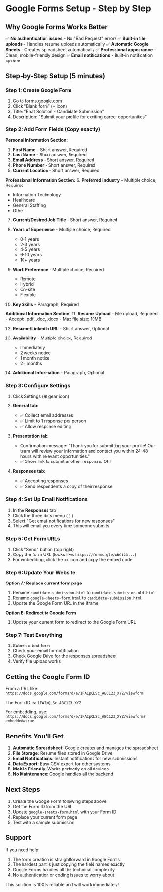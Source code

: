 # Google Forms Setup - Step by Step

## Why Google Forms Works Better

✅ **No authentication issues** - No "Bad Request" errors
✅ **Built-in file uploads** - Handles resume uploads automatically
✅ **Automatic Google Sheets** - Creates spreadsheet automatically
✅ **Professional appearance** - Clean, mobile-friendly design
✅ **Email notifications** - Built-in notification system

## Step-by-Step Setup (5 minutes)

### Step 1: Create Google Form
1. Go to [forms.google.com](https://forms.google.com)
2. Click "Blank form" (+ icon)
3. Title: "Enat Solution - Candidate Submission"
4. Description: "Submit your profile for exciting career opportunities"

### Step 2: Add Form Fields (Copy exactly)

**Personal Information Section:**
1. **First Name** - Short answer, Required
2. **Last Name** - Short answer, Required  
3. **Email Address** - Short answer, Required
4. **Phone Number** - Short answer, Required
5. **Current Location** - Short answer, Required

**Professional Information Section:**
6. **Preferred Industry** - Multiple choice, Required
   - Information Technology
   - Healthcare
   - General Staffing
   - Other

7. **Current/Desired Job Title** - Short answer, Required
8. **Years of Experience** - Multiple choice, Required
   - 0-1 years
   - 2-3 years
   - 4-5 years
   - 6-10 years
   - 10+ years

9. **Work Preference** - Multiple choice, Required
   - Remote
   - Hybrid
   - On-site
   - Flexible

10. **Key Skills** - Paragraph, Required

**Additional Information Section:**
11. **Resume Upload** - File upload, Required
    - Accept: .pdf, .doc, .docx
    - Max file size: 10MB

12. **Resume/LinkedIn URL** - Short answer, Optional
13. **Availability** - Multiple choice, Required
    - Immediately
    - 2 weeks notice
    - 1 month notice
    - 2+ months

14. **Additional Information** - Paragraph, Optional

### Step 3: Configure Settings
1. Click Settings (⚙️ gear icon)
2. **General tab:**
   - ✅ Collect email addresses
   - ✅ Limit to 1 response per person
   - ✅ Allow response editing

3. **Presentation tab:**
   - Confirmation message: "Thank you for submitting your profile! Our team will review your information and contact you within 24-48 hours with relevant opportunities."
   - ✅ Show link to submit another response: OFF

4. **Responses tab:**
   - ✅ Accepting responses
   - ✅ Send respondents a copy of their response

### Step 4: Set Up Email Notifications
1. In the **Responses** tab
2. Click the three dots menu (⋮)
3. Select "Get email notifications for new responses"
4. This will email you every time someone submits

### Step 5: Get Form URLs
1. Click "Send" button (top right)
2. Copy the form URL (looks like: `https://forms.gle/ABC123...`)
3. For embedding, click the `<>` icon and copy the embed code

### Step 6: Update Your Website

**Option A: Replace current form page**
1. Rename `candidate-submission.html` to `candidate-submission-old.html`
2. Rename `google-sheets-form.html` to `candidate-submission.html`
3. Update the Google Form URL in the iframe

**Option B: Redirect to Google Form**
1. Update your current form to redirect to the Google Form URL

### Step 7: Test Everything
1. Submit a test form
2. Check your email for notification
3. Check Google Drive for the responses spreadsheet
4. Verify file upload works

## Getting the Google Form ID

From a URL like: `https://docs.google.com/forms/d/e/1FAIpQLSc_ABC123_XYZ/viewform`

The Form ID is: `1FAIpQLSc_ABC123_XYZ`

For embedding, use: `https://docs.google.com/forms/d/e/1FAIpQLSc_ABC123_XYZ/viewform?embedded=true`

## Benefits You'll Get

1. **Automatic Spreadsheet**: Google creates and manages the spreadsheet
2. **File Storage**: Resume files stored in Google Drive
3. **Email Notifications**: Instant notifications for new submissions
4. **Data Export**: Easy CSV export for other systems
5. **Mobile Friendly**: Works perfectly on all devices
6. **No Maintenance**: Google handles all the backend

## Next Steps

1. Create the Google Form following steps above
2. Get the Form ID from the URL
3. Update `google-sheets-form.html` with your Form ID
4. Replace your current form page
5. Test with a sample submission

## Support

If you need help:
1. The form creation is straightforward in Google Forms
2. The hardest part is just copying the field names exactly
3. Google Forms handles all the technical complexity
4. No authentication or coding issues to worry about

This solution is 100% reliable and will work immediately!

